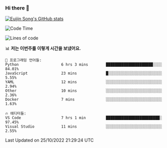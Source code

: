 ### Hi there 👋

[![Euijin Song's GitHub stats](https://github-readme-stats.vercel.app/api?username=lstar2397&count_private=true&show_icons=true&theme=tokyonight&locale=kr)](https://github.com/anuraghazra/github-readme-stats)

<!--START_SECTION:waka-->
![Code Time](http://img.shields.io/badge/Code%20Time-102%20hrs%204%20mins-blue)

![Lines of code](https://img.shields.io/badge/%EC%A0%80%EB%8A%94%20%EC%97%AC%ED%83%9C%EA%B9%8C%EC%A7%80%20-114%20Thousand%20%EC%A4%84%EC%9D%98%20%EC%BD%94%EB%93%9C%EB%A5%BC%20%EC%9E%91%EC%84%B1%ED%96%88%EC%96%B4%EC%9A%94.-blue)

📊 **저는 이번주를 이렇게 시간을 보냈어요.** 

```text
💬 프로그래밍 언어들: 
Python                   6 hrs 3 mins        █████████████████████░░░░   84.01% 
JavaScript               23 mins             █░░░░░░░░░░░░░░░░░░░░░░░░   5.55% 
YAML                     12 mins             ░░░░░░░░░░░░░░░░░░░░░░░░░   2.94% 
Other                    10 mins             ░░░░░░░░░░░░░░░░░░░░░░░░░   2.36% 
Docker                   7 mins              ░░░░░░░░░░░░░░░░░░░░░░░░░   1.63%

🔥 에디터들: 
VS Code                  7 hrs 1 min         ████████████████████████░   97.45% 
Visual Studio            11 mins             ░░░░░░░░░░░░░░░░░░░░░░░░░   2.55%

```


 Last Updated on 25/10/2022 21:29:24 UTC
<!--END_SECTION:waka-->

<!--
**lstar2397/lstar2397** is a ✨ _special_ ✨ repository because its `README.md` (this file) appears on your GitHub profile.

Here are some ideas to get you started:

- 🔭 I’m currently working on ...
- 🌱 I’m currently learning ...
- 👯 I’m looking to collaborate on ...
- 🤔 I’m looking for help with ...
- 💬 Ask me about ...
- 📫 How to reach me: ...
- 😄 Pronouns: ...
- ⚡ Fun fact: ...
-->
